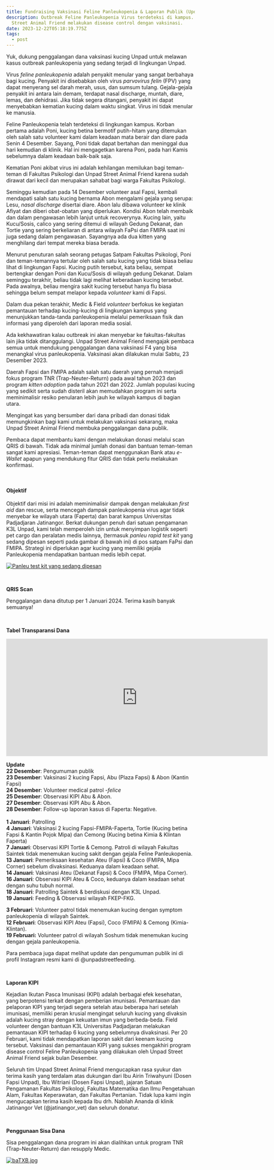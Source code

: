 ```yaml
---
title: Fundraising Vaksinasi Feline Panleukopenia & Laporan Publik (Updated)
description: Outbreak Feline Panleukopenia Virus terdeteksi di kampus. Unpad
  Street Animal Friend melakukan disease control dengan vaksinasi.
date: 2023-12-22T05:18:19.775Z
tags:
  - post
---
```

Yuk, dukung penggalangan dana vaksinasi kucing Unpad untuk melawan kasus outbreak panleukopenia yang sedang terjadi di lingkungan Unpad.

Virus *feline panleukopenia* adalah penyakit menular yang sangat berbahaya bagi kucing. Penyakit ini disebabkan oleh virus *parvovirus felin* (FPV) yang dapat menyerang sel darah merah, usus, dan sumsum tulang. Gejala-gejala penyakit ini antara lain demam, terdapat nasal discharge, muntah, diare, lemas, dan dehidrasi. Jika tidak segera ditangani, penyakit ini dapat menyebabkan kematian kucing dalam waktu singkat. Virus ini tidak menular ke manusia.

Feline Panleukopenia telah terdeteksi di lingkungan kampus. Korban pertama adalah Poni, kucing betina bermotif putih-hitam yang ditemukan oleh salah satu volunteer kami dalam keadaan mata berair dan diare pada Senin 4 Desember. Sayang, Poni tidak dapat bertahan dan meninggal dua hari kemudian di klinik. Hal ini mengagetkan karena Poni, pada hari Kamis sebelumnya dalam keadaan baik-baik saja.

Kematian Poni akibat virus ini adalah kehilangan memilukan bagi teman-teman di Fakultas Psikologi dan Unpad Street Animal Friend karena sudah dirawat dari kecil dan merupakan sahabat bagi warga Fakultas Psikologi.

Seminggu kemudian pada 14 Desember volunteer asal Fapsi, kembali mendapati salah satu kucing bernama Abon mengalami gejala yang serupa: Lesu, *nasal discharge* disertai diare. Abon lalu dibawa volunteer ke klinik Afiyat dan diberi obat-obatan yang diperlukan. Kondisi Abon telah membaik dan dalam pengawasan lebih lanjut untuk recoverynya. Kucing lain, yaitu Kucu/Sosis, calico yang sering ditemui di wilayah Gedung Dekanat, dan Tortie yang sering berkeliaran di antara wilayah FaPsi dan FMIPA saat ini juga sedang dalam pengawasan. Sayangnya ada dua kitten yang menghilang dari tempat mereka biasa berada.

Menurut penuturan salah seorang petugas Satpam Fakultas Psikologi, Poni dan teman-temannya tertular oleh salah satu kucing yang tidak biasa beliau lihat di lingkungan Fapsi. Kucing putih tersebut, kata beliau, sempat bertengkar dengan Poni dan Kucu/Sosis di wilayah gedung Dekanat. Dalam seminggu terakhir, beliau tidak lagi melihat keberadaan kucing tersebut. Pada awalnya, beliau mengira sakit kucing tersebut hanya flu biasa sehingga belum sempat melapor kepada *volunteer* kami di Fapsi.

Dalam dua pekan terakhir, Medic & Field *volunteer* berfokus ke kegiatan pemantauan terhadap kucing-kucing di lingkungan kampus yang menunjukkan tanda-tanda panleukopenia melalui pemeriksaan fisik dan informasi yang diperoleh dari laporan media sosial.

Ada kekhawatiran kalau outbreak ini akan menyebar ke fakultas-fakultas lain jika tidak ditanggulangi. Unpad Street Animal Friend mengajak pembaca semua untuk mendukung penggalangan dana vaksinasi F4 yang bisa menangkal virus panleukopenia. Vaksinasi akan dilakukan mulai Sabtu, 23 Desember 2023.

Daerah Fapsi dan FMIPA adalah salah satu daerah yang pernah menjadi fokus program TNR (Trap-Neuter-Return) pada awal tahun 2023 dan program *kitten adoption* pada tahun 2021 dan 2022. Jumlah populasi kucing yang sedikit serta sudah disteril akan memudahkan program ini serta meminimalisir resiko penularan lebih jauh ke wilayah kampus di bagian utara.

Mengingat kas yang bersumber dari dana pribadi dan donasi tidak memungkinkan bagi kami untuk melakukan vaksinasi sekarang, maka Unpad Street Animal Friend membuka penggalangan dana publik.

Pembaca dapat membantu kami dengan melakukan donasi melalui scan QRIS di bawah. Tidak ada minimal jumlah donasi dan bantuan teman-teman sangat kami apresiasi. Teman-teman dapat menggunakan Bank atau *e-Wallet* apapun yang mendukung fitur QRIS dan tidak perlu melakukan konfirmasi.

<br>

#### **Objektif**

Objektif dari misi ini adalah meminimalisir dampak dengan melakukan *first aid* dan rescue, serta mencegah dampak panleukopenia virus agar tidak menyebar ke wilayah utara (Faperta) dan barat kampus Universitas Padjadjaran Jatinangor. Berkat dukungan penuh dari satuan pengamanan K3L Unpad, kami telah memperoleh izin untuk menyimpan logistik seperti pet cargo dan peralatan medis lainnya, (termasuk *panleu rapid test kit* ﻿yang sedang dipesan seperti pada gambar di bawah ini) di pos satpam FaPsi dan FMIPA. Strategi ini diperlukan agar kucing yang memiliki gejala Panleukopenia mendapatkan bantuan medis lebih cepat. 

<a href="https://imgcdn.dev/i/baP2q"><img src="https://s6.imgcdn.dev/baP2q.jpg" alt="Panleu test kit yang sedang dipesan" border="0"></a>

<br>

**QRIS Scan**

Penggalangan dana ditutup per 1 Januari 2024. Terima kasih banyak semuanya!

<br>

**Tabel Transparansi Dana**

<iframe width="699" height="314" frameborder="0" scrolling="no" src="https://onedrive.live.com/embed?resid=E0E1F4B952AD0DE9%213303&authkey=%21AJ8ZaY1aOAm_G3Q&em=2&wdAllowInteractivity=False&Item='Sheet1'!A1%3AE12&wdHideGridlines=True&wdInConfigurator=True&wdInConfigurator=True"></iframe>

**Update**\
**22 Desember**: Pengumuman publik\
**23 Desember**: Vaksinasi 2 kucing Fapsi, Abu (Plaza Fapsi) & Abon (Kantin Fapsi)\
**24 Desember**: Volunteer medical patrol *\-felice*\
**25 Desember**: Observasi KIPI Abu & Abon.\
**27 Desember**: Observasi KIPI Abu & Abon.\
**28 Desember**: Follow-up laporan kasus di Faperta: Negative.\
\
**1 Januari**: Patrolling\
**4 Januari**: Vaksinasi 2 kucing Fapsi-FMIPA-Faperta, Tortie (Kucing betina Fapsi & Kantin Pojok Mipa) dan Cemong (Kucing betina Kimia & Klintan Faperta)\
**7 Januari**: Observasi KIPI Tortie & Cemong. Patroli di wilayah Fakultas Saintek tidak menemukan kucing sakit dengan gejala Feline Panleukopenia.\
**13 Januari**: Pemeriksaan kesehatan Ateu (Fapsi) & Coco (FMIPA, Mipa Corner) sebelum divaksinasi. Keduanya dalam keadaan sehat.\
**14 Januari**: Vaksinasi Ateu (Dekanat Fapsi) & Coco (FMIPA, Mipa Corner).\
**16 Januari**: Observasi KIPI Ateu & Coco, keduanya dalam keadaan sehat dengan suhu tubuh normal.\
**18 Januari**: Patrolling Saintek & berdiskusi dengan K3L Unpad.\
**19 Januari**: Feeding & Observasi wilayah FKEP-FKG.

**3 Februari**: Volunteer patrol tidak menemukan kucing dengan symptom panleukopenia di wilayah Saintek.\
**12 Februari**: Observasi KIPI Ateu (Fapsi), Coco (FMIPA) & Cemong (Kimia-Klintan).\
**19 Februari:** Volunteer patrol di wilayah Soshum tidak menemukan kucing dengan gejala panleukopenia.

Para pembaca juga dapat melihat update dan pengumuman publik ini di profil Instagram resmi kami di @unpadstreetfeeding.

<br>

**Laporan KIPI**

Kejadian Ikutan Pasca Imunisasi (KIPI) adalah berbagai efek kesehatan, yang berpotensi terkait dengan pemberian imunisasi. Pemantauan dan pelaporan KIPI yang terjadi segera setelah atau beberapa hari setelah imunisasi, memiliki peran krusial mengingat seluruh kucing yang divaksin adalah kucing stray dengan kekuatan imun yang berbeda-beda. Field volunteer dengan bantuan K3L Universitas Padjadjaran melakukan pemantauan KIPI terhadap 6 kucing yang sebelumnya divaksinasi. Per 20 Februari, kami tidak mendapatkan laporan sakit dari keenam kucing tersebut. Vaksinasi dan pemantauan KIPI yang sukses mengakhiri program disease control Feline Panleukopenia yang dilakukan oleh Unpad Street Animal Friend sejak bulan Desember.

Seluruh tim Unpad Street Animal Friend mengucapkan rasa syukur dan terima kasih yang terdalam atas dukungan dari Ibu Airin Triwahyuni (Dosen Fapsi Unpad), Ibu Witriani (Dosen Fapsi Unpad), jajaran Satuan Pengamanan Fakultas Psikologi, Fakultas Matematika dan Ilmu Pengetahuan Alam, Fakultas Keperawatan, dan Fakultas Pertanian. Tidak lupa kami ingin mengucapkan terima kasih kepada Ibu drh. Nabilah Ananda di klinik Jatinangor Vet (@jatinangor_vet) dan seluruh donatur.

<br>

**Penggunaan Sisa Dana**

Sisa penggalangan dana program ini akan dialihkan untuk program TNR (Trap-Neuter-Return) dan resupply Medic.

<a href="https://imgcdn.dev/i/baTXB"><img src="https://s6.imgcdn.dev/baTXB.jpg" alt="baTXB.jpg" border="0"></a>

<br>[](https://line.me/ti/p/lqlHHk6wKJ)
